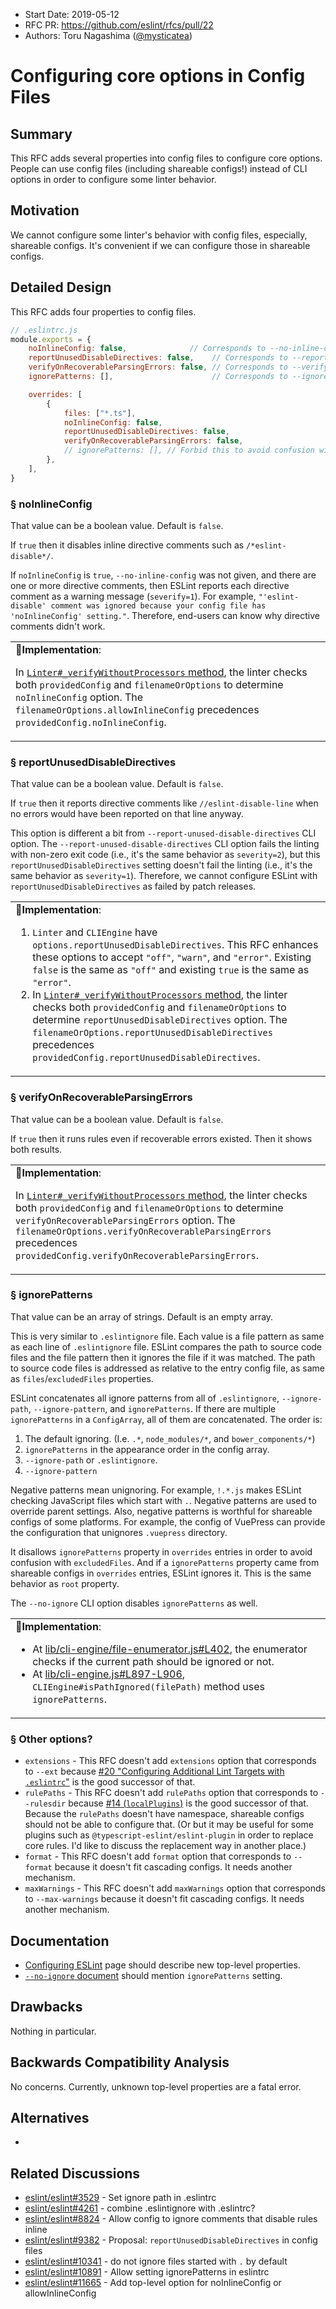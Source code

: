 - Start Date: 2019-05-12
- RFC PR: https://github.com/eslint/rfcs/pull/22
- Authors: Toru Nagashima ([@mysticatea](https://github.com/mysticatea))

# Configuring core options in Config Files

## Summary

This RFC adds several properties into config files to configure core options. People can use config files (including shareable configs!) instead of CLI options in order to configure some linter behavior.

## Motivation

We cannot configure some linter's behavior with config files, especially, shareable configs. It's convenient if we can configure those in shareable configs.

## Detailed Design

This RFC adds four properties to config files.

```js
// .eslintrc.js
module.exports = {
    noInlineConfig: false,              // Corresponds to --no-inline-config
    reportUnusedDisableDirectives: false,    // Corresponds to --report-unused-disable-directives
    verifyOnRecoverableParsingErrors: false, // Corresponds to --verify-on-recoverable-parsing-errors
    ignorePatterns: [],                      // Corresponds to --ignore-pattern

    overrides: [
        {
            files: ["*.ts"],
            noInlineConfig: false,
            reportUnusedDisableDirectives: false,
            verifyOnRecoverableParsingErrors: false,
            // ignorePatterns: [], // Forbid this to avoid confusion with 'excludedFiles' property.
        },
    ],
}
```

### § noInlineConfig

That value can be a boolean value. Default is `false`.

If `true` then it disables inline directive comments such as `/*eslint-disable*/`.

If `noInlineConfig` is `true`, `--no-inline-config` was not given, and there are one or more directive comments, then ESLint reports each directive comment as a warning message (`severify=1`). For example, `"'eslint-disable' comment was ignored because your config file has 'noInlineConfig' setting."`. Therefore, end-users can know why directive comments didn't work.

<table><td>
<b>💠Implementation</b>:
<p>In <a href="https://github.com/eslint/eslint/blob/af81cb3ecc5e6bf43a6a2d8f326103350513a1b8/lib/linter.js#L859"><code>Linter#_verifyWithoutProcessors</code> method</a>, the linter checks both <code>providedConfig</code> and <code>filenameOrOptions</code> to determine <code>noInlineConfig</code> option. The <code>filenameOrOptions.allowInlineConfig</code> precedences <code>providedConfig.noInlineConfig</code>.</p>
</td></table>

### § reportUnusedDisableDirectives

That value can be a boolean value. Default is `false`.

If `true` then it reports directive comments like `//eslint-disable-line` when no errors would have been reported on that line anyway.

This option is different a bit from `--report-unused-disable-directives` CLI option. The `--report-unused-disable-directives` CLI option fails the linting with non-zero exit code (i.e., it's the same behavior as `severity=2`), but this `reportUnusedDisableDirectives` setting doesn't fail the linting (i.e., it's the same behavior as `severity=1`). Therefore, we cannot configure ESLint with `reportUnusedDisableDirectives` as failed by patch releases.

<table><td>
<b>💠Implementation</b>:
<ol>
<li><code>Linter</code> and <code>CLIEngine</code> have <code>options.reportUnusedDisableDirectives</code>. This RFC enhances these options to accept <code>"off"</code>, <code>"warn"</code>, and <code>"error"</code>. Existing <code>false</code> is the same as <code>"off"</code> and existing <code>true</code> is the same as <code>"error"</code>.</li>
<li>In <a href="https://github.com/eslint/eslint/blob/af81cb3ecc5e6bf43a6a2d8f326103350513a1b8/lib/linter.js#L859"><code>Linter#_verifyWithoutProcessors</code> method</a>, the linter checks both <code>providedConfig</code> and <code>filenameOrOptions</code> to determine <code>reportUnusedDisableDirectives</code> option. The <code>filenameOrOptions.reportUnusedDisableDirectives</code> precedences <code>providedConfig.reportUnusedDisableDirectives</code>.</li>
</ol>
</td></table>

### § verifyOnRecoverableParsingErrors

That value can be a boolean value. Default is `false`.

If `true` then it runs rules even if recoverable errors existed. Then it shows both results.

<table><td>
<b>💠Implementation</b>:
<p>In <a href="https://github.com/eslint/eslint/blob/af81cb3ecc5e6bf43a6a2d8f326103350513a1b8/lib/linter.js#L859"><code>Linter#_verifyWithoutProcessors</code> method</a>, the linter checks both <code>providedConfig</code> and <code>filenameOrOptions</code> to determine <code>verifyOnRecoverableParsingErrors</code> option. The <code>filenameOrOptions.verifyOnRecoverableParsingErrors</code> precedences <code>providedConfig.verifyOnRecoverableParsingErrors</code>.</p>
</td></table>

### § ignorePatterns

That value can be an array of strings. Default is an empty array.

This is very similar to `.eslintignore` file. Each value is a file pattern as same as each line of `.eslintignore` file. ESLint compares the path to source code files and the file pattern then it ignores the file if it was matched. The path to source code files is addressed as relative to the entry config file, as same as `files`/`excludedFiles` properties.

ESLint concatenates all ignore patterns from all of `.eslintignore`, `--ignore-path`, `--ignore-pattern`, and `ignorePatterns`. If there are multiple `ignorePatterns` in a `ConfigArray`, all of them are concatenated. The order is:

1. The default ignoring. (I.e. `.*`, `node_modules/*`, and `bower_components/*`)
1. `ignorePatterns` in the appearance order in the config array.
1. `--ignore-path` or `.eslintignore`.
1. `--ignore-pattern`

Negative patterns mean unignoring. For example, `!.*.js` makes ESLint checking JavaScript files which start with `.`. Negative patterns are used to override parent settings.
Also, negative patterns is worthful for shareable configs of some platforms. For example, the config of VuePress can provide the configuration that unignores `.vuepress` directory.

It disallows `ignorePatterns` property in `overrides` entries in order to avoid confusion with `excludedFiles`. And if a `ignorePatterns` property came from shareable configs in `overrides` entries, ESLint ignores it. This is the same behavior as `root` property.

The `--no-ignore` CLI option disables `ignorePatterns` as well.

<table><td>
<b>💠Implementation</b>:
<ul>
<li>At <a href="https://github.com/eslint/eslint/blob/af81cb3ecc5e6bf43a6a2d8f326103350513a1b8/lib/cli-engine/file-enumerator.js#L402">lib/cli-engine/file-enumerator.js#L402</a>, the enumerator checks if the current path should be ignored or not.</li>
<li>At <a href="https://github.com/eslint/eslint/blob/af81cb3ecc5e6bf43a6a2d8f326103350513a1b8/lib/cli-engine.js#L897-L906">lib/cli-engine.js#L897-L906</a>, <code>CLIEngine#isPathIgnored(filePath)</code> method uses <code>ignorePatterns</code>.
</ul>
</td></table>

### § Other options?

- `extensions` - This RFC doesn't add `extensions` option that corresponds to `--ext` because [#20 "Configuring Additional Lint Targets with `.eslintrc`"](https://github.com/eslint/rfcs/pull/20) is the good successor of that.
- `rulePaths` - This RFC doesn't add `rulePaths` option that corresponds to `--rulesdir` because [#14 (`localPlugins`)](https://github.com/eslint/rfcs/pull/20) is the good successor of that. Because the `rulePaths` doesn't have namespace, shareable configs should not be able to configure that. (Or but it may be useful for some plugins such as `@typescript-eslint/eslint-plugin` in order to replace core rules. I'd like to discuss the replacement way in another place.)
- `format` - This RFC doesn't add `format` option that corresponds to `--format` because it doesn't fit cascading configs. It needs another mechanism.
- `maxWarnings` - This RFC doesn't add `maxWarnings` option that corresponds to `--max-warnings` because it doesn't fit cascading configs. It needs another mechanism.

## Documentation

- [Configuring ESLint](https://eslint.org/docs/user-guide/configuring) page should describe new top-level properties.
- [`--no-ignore` document](https://eslint.org/docs/user-guide/command-line-interface#--no-ignore) should mention `ignorePatterns` setting.

## Drawbacks

Nothing in particular.

## Backwards Compatibility Analysis

No concerns. Currently, unknown top-level properties are a fatal error.

## Alternatives

-

## Related Discussions

- [eslint/eslint#3529](https://github.com/eslint/eslint/issues/3529) - Set ignore path in .eslintrc
- [eslint/eslint#4261](https://github.com/eslint/eslint/issues/4261) - combine .eslintignore with .eslintrc?
- [eslint/eslint#8824](https://github.com/eslint/eslint/issues/8824) - Allow config to ignore comments that disable rules inline
- [eslint/eslint#9382](https://github.com/eslint/eslint/issues/9382) - Proposal: `reportUnusedDisableDirectives` in config files
- [eslint/eslint#10341](https://github.com/eslint/eslint/issues/10341) - do not ignore files started with `.` by default
- [eslint/eslint#10891](https://github.com/eslint/eslint/issues/10891) - Allow setting ignorePatterns in eslintrc
- [eslint/eslint#11665](https://github.com/eslint/eslint/issues/11665) - Add top-level option for noInlineConfig or allowInlineConfig
